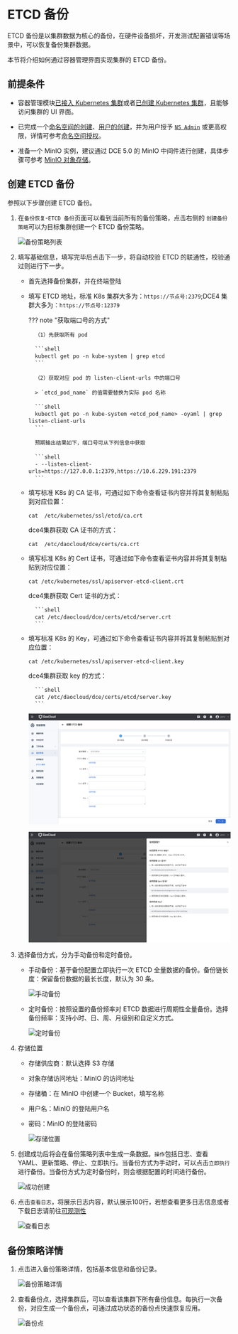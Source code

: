 # ETCD 备份

ETCD 备份是以集群数据为核心的备份，在硬件设备损坏，开发测试配置错误等场景中，可以恢复备份集群数据。

本节将介绍如何通过容器管理界面实现集群的 ETCD 备份。

## 前提条件

- 容器管理模块[已接入 Kubernetes 集群](../clusters/integrate-cluster.md)或者[已创建 Kubernetes 集群](../clusters/create-cluster.md)，且能够访问集群的 UI 界面。

- 已完成一个[命名空间的创建](../namespaces/createns.md)、[用户的创建](../../../ghippo/user-guide/access-control/user.md)，并为用户授予 [`NS Admin`](../permissions/permission-brief.md#ns-admin) 或更高权限，详情可参考[命名空间授权](../permissions/cluster-ns-auth.md)。

- 准备一个 MinIO 实例，建议通过 DCE 5.0 的 MinIO 中间件进行创建，具体步骤可参考 [MinIO 对象存储](../../../middleware/minio/user-guide/create.md)。

## 创建 ETCD 备份

参照以下步骤创建 ETCD 备份。

1. 在`备份恢复`-`ETCD 备份`页面可以看到当前所有的备份策略，点击右侧的 `创建备份策略`可以为目标集群创建一个 ETCD 备份策略。

    ![备份策略列表](https://docs.daocloud.io/daocloud-docs-images/docs/kpanda/images/etcd01.png)

2. 填写基础信息，填写完毕后点击下一步，将自动校验 ETCD 的联通性，校验通过则进行下一步。
   
    - 首先选择备份集群，并在终端登陆
    - 填写 ETCD 地址，标准 K8s 集群大多为：`https://节点号:2379`;DCE4 集群大多为：`https://节点号:12379`

        ??? note "获取端口号的方式"

            （1）先获取所有 pod

            ```shell
            kubectl get po -n kube-system | grep etcd
            ```

            （2）获取对应 pod 的 listen-client-urls 中的端口号

            > `etcd_pod_name` 的值需要替换为实际 pod 名称

            ```shell
            kubectl get po -n kube-system <etcd_pod_name> -oyaml | grep listen-client-urls
            ```

            预期输出结果如下，端口号可从下列信息中获取

            ```shell
            - --listen-client-urls=https://127.0.0.1:2379,https://10.6.229.191:2379
            ```

    - 填写标准 K8s 的 CA 证书，可通过如下命令查看证书内容并将其复制粘贴到对应位置：

        ```shell
        cat  /etc/kubernetes/ssl/etcd/ca.crt
        ```

        dce4集群获取 CA 证书的方式：

        ```shell
        cat  /etc/daocloud/dce/certs/ca.crt
        ```

    - 填写标准 K8s 的 Cert 证书，可通过如下命令查看证书内容并将其复制粘贴到对应位置：

        ```shell
        cat /etc/kubernetes/ssl/apiserver-etcd-client.crt
        ```

        dce4集群获取 Cert 证书的方式：

            ```shell
            cat /etc/daocloud/dce/certs/etcd/server.crt
            ```

    - 填写标准 K8s 的 Key，可通过如下命令查看证书内容并将其复制粘贴到对应位置：

        ```shell
        cat /etc/kubernetes/ssl/apiserver-etcd-client.key
        ```

        dce4集群获取 key 的方式：

            ```shell
            cat /etc/daocloud/dce/certs/etcd/server.key
            ```

        ![创建基本信息](../../images/etcd-get01.png)

        ![如何获取](../../images/etcd-get02.png)

3. 选择备份方式，分为手动备份和定时备份。
   
    - 手动备份：基于备份配置立即执行一次 ETCD 全量数据的备份。备份链长度：保留备份数据的最长长度，默认为 30 条。
  
        ![手动备份](https://docs.daocloud.io/daocloud-docs-images/docs/kpanda/images/etcd03.png)

    - 定时备份：按照设置的备份频率对 ETCD 数据进行周期性全量备份。选择备份频率：支持小时、日、周、月级别和自定义方式。

        ![定时备份](https://docs.daocloud.io/daocloud-docs-images/docs/kpanda/images/etcd04.png)

4. 存储位置
   
    - 存储供应商：默认选择 S3 存储
    - 对象存储访问地址：MinIO 的访问地址
    - 存储桶：在 MinIO 中创建一个 Bucket，填写名称
    - 用户名：MinIO 的登陆用户名
    - 密码：MinIO 的登陆密码
   
        ![存储位置](https://docs.daocloud.io/daocloud-docs-images/docs/kpanda/images/etcd05.png)

5. 创建成功后将会在备份策略列表中生成一条数据。`操作`包括日志、查看 YAML、更新策略、停止、立即执行。当备份方式为手动时，可以点击`立即执行`进行备份。当备份方式为定时备份时，则会根据配置的时间进行备份。

    ![成功创建](https://docs.daocloud.io/daocloud-docs-images/docs/kpanda/images/etcd06.png)

6. 点击`查看日志`，将展示日志内容，默认展示100行，若想查看更多日志信息或者下载日志请前往[可观测性](https://demo-dev.daocloud.io/insight/logs?filterType=workload&cluster=chenwen-test&namespace=kpanda-system&workloadKind=deployment&workload=chenwen-test-etcd-backup&pod=chenwen-test-etcd-backup-5cf6d6bdfc-xstkx&container=backup-restore)

    ![查看日志](https://docs.daocloud.io/daocloud-docs-images/docs/kpanda/images/etcd07.png)

## 备份策略详情

1. 点击进入备份策略详情，包括基本信息和备份记录。

    ![备份策略详情](https://docs.daocloud.io/daocloud-docs-images/docs/kpanda/images/etcd09.png)

2. 查看备份点，选择集群后，可以查看该集群下所有备份信息。每执行一次备份，对应生成一个备份点，可通过成功状态的备份点快速恢复应用。
   
    ![备份点](https://docs.daocloud.io/daocloud-docs-images/docs/kpanda/images/etcd08.png)
